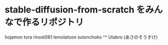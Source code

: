# stable-diffusion-from-scratch をみんなで作るリポジトリ

hojamon
tora
rinost081
lemolatoon
sutonchoko ^^
Utabro (あさのそうすけ)
